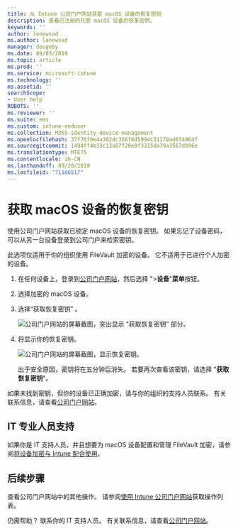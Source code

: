 ```yaml
---
title: 从 Intune 公司门户网站获取 macOS 设备的恢复密钥
description: 查看已注册的托管 macOS 设备的恢复密钥。
keywords: ''
author: lenewsad
ms.author: lanewsad
manager: dougeby
ms.date: 09/03/2019
ms.topic: article
ms.prod: ''
ms.service: microsoft-intune
ms.technology: ''
ms.assetid: ''
searchScope:
- User help
ROBOTS: ''
ms.reviewer: ''
ms.suite: ems
ms.custom: intune-enduser
ms.collection: M365-identity-device-management
ms.openlocfilehash: 37f76f0e4a382dc356f6d5994c31178ad6f496df
ms.sourcegitcommit: 1494ff4b33c13a87f20e0f3315da79a3567db96e
ms.translationtype: MTE75
ms.contentlocale: zh-CN
ms.lasthandoff: 09/20/2019
ms.locfileid: "71166517"
---
```

# <a name="get-a-recovery-key-for-a-macos-device"></a>获取 macOS 设备的恢复密钥

使用公司门户网站获取已锁定 macOS 设备的恢复密钥。 如果忘记了设备密码，可以从另一台设备登录到公司门户来检索密钥。  

此选项仅适用于你的组织使用 FileVault 加密的设备。 它不适用于已进行个人加密的设备。

1. 在任何设备上，登录到[公司门户网站](https://portal.manage.microsoft.com)，然后选择 ">**设备**"**菜单**按钮。  
2. 选择加密的 macOS 设备。  
3. 选择“获取恢复密钥”  。  

    ![公司门户网站的屏幕截图，突出显示 "获取恢复密钥" 部分。](./media/1907-recovery2-cpweb-intune.PNG)  

4. 将显示你的恢复密钥。

    ![公司门户网站的屏幕截图，显示恢复密钥。](./media/1907-recovery-cpweb-intune.PNG)  

    出于安全原因，密钥将在五分钟后消失。 若要再次查看该密钥，请选择 "**获取恢复密钥**"。

如果未找到密钥，但你的设备已正确加密，请与你的组织的支持人员联系。 有关联系信息，请查看[公司门户网站](https://go.microsoft.com/fwlink/?linkid=2010980)。  

## <a name="it-pro-support"></a>IT 专业人员支持

如果你是 IT 支持人员，并且想要为 macOS 设备配置和管理 FileVault 加密，请参阅[将设备加密与 Intune 配合使用](https://docs.microsoft.com/intune/encrypt-devices.md)。

## <a name="next-steps"></a>后续步骤

查看公司门户网站中的其他操作。 请参阅[使用 Intune 公司门户网站](using-the-intune-company-portal-website.md)获取操作列表。  

仍需帮助？ 联系你的 IT 支持人员。 有关联系信息，请查看[公司门户网站](https://go.microsoft.com/fwlink/?linkid=2010980)。  
